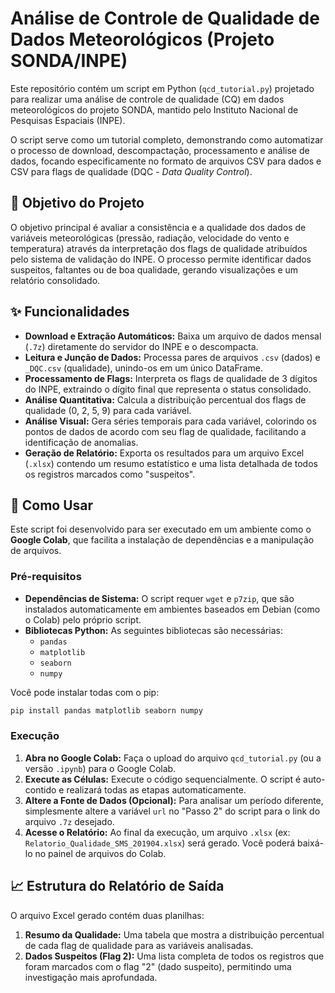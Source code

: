 # Análise de Controle de Qualidade de Dados Meteorológicos (Projeto SONDA/INPE)

Este repositório contém um script em Python (`qcd_tutorial.py`) projetado para realizar uma análise de controle de qualidade (CQ) em dados meteorológicos do projeto SONDA, mantido pelo Instituto Nacional de Pesquisas Espaciais (INPE).

O script serve como um tutorial completo, demonstrando como automatizar o processo de download, descompactação, processamento e análise de dados, focando especificamente no formato de arquivos CSV para dados e CSV para flags de qualidade (DQC - *Data Quality Control*).

## 🎯 Objetivo do Projeto

O objetivo principal é avaliar a consistência e a qualidade dos dados de variáveis meteorológicas (pressão, radiação, velocidade do vento e temperatura) através da interpretação dos flags de qualidade atribuídos pelo sistema de validação do INPE. O processo permite identificar dados suspeitos, faltantes ou de boa qualidade, gerando visualizações e um relatório consolidado.

## ✨ Funcionalidades

- **Download e Extração Automáticos:** Baixa um arquivo de dados mensal (`.7z`) diretamente do servidor do INPE e o descompacta.
- **Leitura e Junção de Dados:** Processa pares de arquivos `.csv` (dados) e `_DQC.csv` (qualidade), unindo-os em um único DataFrame.
- **Processamento de Flags:** Interpreta os flags de qualidade de 3 dígitos do INPE, extraindo o dígito final que representa o status consolidado.
- **Análise Quantitativa:** Calcula a distribuição percentual dos flags de qualidade (0, 2, 5, 9) para cada variável.
- **Análise Visual:** Gera séries temporais para cada variável, colorindo os pontos de dados de acordo com seu flag de qualidade, facilitando a identificação de anomalias.
- **Geração de Relatório:** Exporta os resultados para um arquivo Excel (`.xlsx`) contendo um resumo estatístico e uma lista detalhada de todos os registros marcados como "suspeitos".

## 🚀 Como Usar

Este script foi desenvolvido para ser executado em um ambiente como o **Google Colab**, que facilita a instalação de dependências e a manipulação de arquivos.

### Pré-requisitos

- **Dependências de Sistema:** O script requer `wget` e `p7zip`, que são instalados automaticamente em ambientes baseados em Debian (como o Colab) pelo próprio script.
- **Bibliotecas Python:** As seguintes bibliotecas são necessárias:
  - `pandas`
  - `matplotlib`
  - `seaborn`
  - `numpy`

Você pode instalar todas com o pip:
```bash
pip install pandas matplotlib seaborn numpy
```

### Execução

1.  **Abra no Google Colab:** Faça o upload do arquivo `qcd_tutorial.py` (ou a versão `.ipynb`) para o Google Colab.
2.  **Execute as Células:** Execute o código sequencialmente. O script é auto-contido e realizará todas as etapas automaticamente.
3.  **Altere a Fonte de Dados (Opcional):** Para analisar um período diferente, simplesmente altere a variável `url` no "Passo 2" do script para o link do arquivo `.7z` desejado.
4.  **Acesse o Relatório:** Ao final da execução, um arquivo `.xlsx` (ex: `Relatorio_Qualidade_SMS_201904.xlsx`) será gerado. Você poderá baixá-lo no painel de arquivos do Colab.

## 📈 Estrutura do Relatório de Saída

O arquivo Excel gerado contém duas planilhas:

1.  **Resumo da Qualidade:** Uma tabela que mostra a distribuição percentual de cada flag de qualidade para as variáveis analisadas.
2.  **Dados Suspeitos (Flag 2):** Uma lista completa de todos os registros que foram marcados com o flag "2" (dado suspeito), permitindo uma investigação mais aprofundada.

